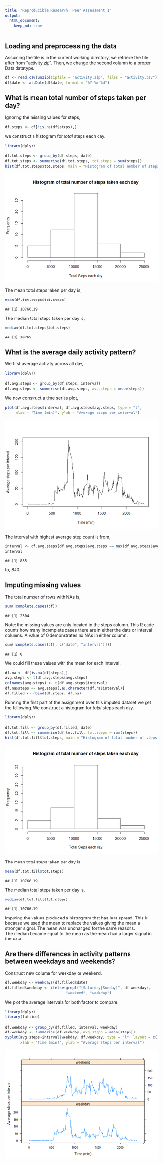 ```yaml
---
title: "Reproducible Research: Peer Assessment 1"
output: 
  html_document:
    keep_md: true
---
```



## Loading and preprocessing the data
Assuming the file is in the current working directory, we retrieve the file after
from "activity.zip". Then, we change the second column to a proper Data datatype.

```r
df <- read.csv(unzip(zipfile = "activity.zip", files = "activity.csv"))
df$date <- as.Date(df$date, format = "%Y-%m-%d")
```


## What is mean total number of steps taken per day?
Ignoring the missing values for steps,

```r
df.steps <- df[!is.na(df$steps),]
```

we construct a histogram for *total* steps each day.

```r
library(dplyr)

df.tot.steps <- group_by(df.steps, date)
df.tot.steps <- summarise(df.tot.steps, tot.steps = sum(steps))
hist(df.tot.steps$tot.steps, main = "Histogram of total number of steps taken each day", xlab = "Total Steps each day")
```

![](PA1_template_files/figure-html/unnamed-chunk-4-1.png)<!-- -->

The mean total steps taken per day is,

```r
mean(df.tot.steps$tot.steps)
```

```
## [1] 10766.19
```

The median total steps taken per day is,

```r
median(df.tot.steps$tot.steps)
```

```
## [1] 10765
```

## What is the average daily activity pattern?
We first average activity across all day,

```r
library(dplyr)

df.avg.steps <- group_by(df.steps, interval)
df.avg.steps <- summarise(df.avg.steps, avg.steps = mean(steps))
```

We now construct a time series plot,

```r
plot(df.avg.steps$interval, df.avg.steps$avg.steps, type = "l",
     xlab = "Time (min)", ylab = "Average steps per interval")
```

![](PA1_template_files/figure-html/unnamed-chunk-8-1.png)<!-- -->

The interval with highest average step count is from,

```r
interval <- df.avg.steps[df.avg.steps$avg.steps == max(df.avg.steps$avg.steps),]$interval
interval
```

```
## [1] 835
```

to, 840.

## Imputing missing values
The total number of rows with NAs is,

```r
sum(!complete.cases(df))
```

```
## [1] 2304
```

Note: the missing values are only located in the steps column.
This R code counts how many incomplete cases there are in either the date or 
interval columns. A value of 0 demonstrates no NAs in either column.

```r
sum(!complete.cases(df[, c("date", "interval")]))
```

```
## [1] 0
```

We could fill these values with the mean for each interval.

```r
df.na <- df[is.na(df$steps),]
avg.steps <- t(df.avg.steps$avg.steps)
colnames(avg.steps) <- t(df.avg.steps$interval)
df.na$steps <- avg.steps[,as.character(df.na$interval)]
df.filled <- rbind(df.steps, df.na)
```

Running the first part of the assignment over this imputed dataset
we get the following.
We construct a histogram for *total* steps each day.

```r
library(dplyr)

df.tot.fill <- group_by(df.filled, date)
df.tot.fill <- summarise(df.tot.fill, tot.steps = sum(steps))
hist(df.tot.fill$tot.steps, main = "Histogram of total number of steps taken each day", xlab = "Total Steps each day")
```

![](PA1_template_files/figure-html/unnamed-chunk-13-1.png)<!-- -->

The mean total steps taken per day is,

```r
mean(df.tot.fill$tot.steps)
```

```
## [1] 10766.19
```

The median total steps taken per day is,

```r
median(df.tot.fill$tot.steps)
```

```
## [1] 10766.19
```

Imputing the values produced a histrogram that has less spread. This is because
we used the mean to replace the values giving the mean a stronger signal.
The mean was unchanged for the same reasons.  
The median became equal to the mean as the mean had a larger signal in the data.

## Are there differences in activity patterns between weekdays and weekends?
Construct new column for weekday or weekend.

```r
df.weekday <- weekdays(df.filled$date)
df.filled$weekday <- ifelse(grepl("(Saturday|Sunday)", df.weekday),
                            "weekend", "weekday")
```

We plot the average intervals for both factor to compare.

```r
library(dplyr)
library(lattice)

df.weekday <- group_by(df.filled, interval, weekday)
df.weekday <- summarise(df.weekday, avg.steps = mean(steps))
xyplot(avg.steps~interval|weekday, df.weekday, type = "l", layout = c(1,2),
       xlab = "Time (min)", ylab = "Average steps per interval")
```

![](PA1_template_files/figure-html/unnamed-chunk-17-1.png)<!-- -->
